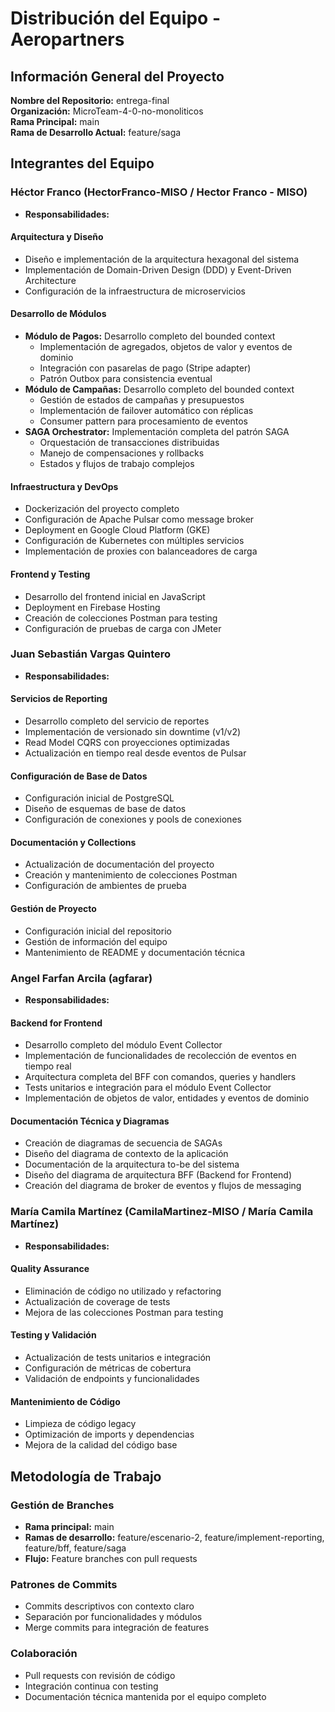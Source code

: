 # Distribución del Equipo - Aeropartners

## Información General del Proyecto

**Nombre del Repositorio:** entrega-final  
**Organización:** MicroTeam-4-0-no-monoliticos  
**Rama Principal:** main  
**Rama de Desarrollo Actual:** feature/saga  

## Integrantes del Equipo

### Héctor Franco (HectorFranco-MISO / Hector Franco - MISO)
- **Responsabilidades:**

#### Arquitectura y Diseño
- Diseño e implementación de la arquitectura hexagonal del sistema
- Implementación de Domain-Driven Design (DDD) y Event-Driven Architecture
- Configuración de la infraestructura de microservicios

#### Desarrollo de Módulos
- **Módulo de Pagos:** Desarrollo completo del bounded context
  - Implementación de agregados, objetos de valor y eventos de dominio
  - Integración con pasarelas de pago (Stripe adapter)
  - Patrón Outbox para consistencia eventual
- **Módulo de Campañas:** Desarrollo completo del bounded context
  - Gestión de estados de campañas y presupuestos
  - Implementación de failover automático con réplicas
  - Consumer pattern para procesamiento de eventos
- **SAGA Orchestrator:** Implementación completa del patrón SAGA
  - Orquestación de transacciones distribuidas
  - Manejo de compensaciones y rollbacks
  - Estados y flujos de trabajo complejos

#### Infraestructura y DevOps
- Dockerización del proyecto completo
- Configuración de Apache Pulsar como message broker
- Deployment en Google Cloud Platform (GKE)
- Configuración de Kubernetes con múltiples servicios
- Implementación de proxies con balanceadores de carga

#### Frontend y Testing
- Desarrollo del frontend inicial en JavaScript
- Deployment en Firebase Hosting
- Creación de colecciones Postman para testing
- Configuración de pruebas de carga con JMeter

### Juan Sebastián Vargas Quintero

- **Responsabilidades:**

#### Servicios de Reporting
- Desarrollo completo del servicio de reportes
- Implementación de versionado sin downtime (v1/v2)
- Read Model CQRS con proyecciones optimizadas
- Actualización en tiempo real desde eventos de Pulsar

#### Configuración de Base de Datos
- Configuración inicial de PostgreSQL
- Diseño de esquemas de base de datos
- Configuración de conexiones y pools de conexiones

#### Documentación y Collections
- Actualización de documentación del proyecto
- Creación y mantenimiento de colecciones Postman
- Configuración de ambientes de prueba

#### Gestión de Proyecto
- Configuración inicial del repositorio
- Gestión de información del equipo
- Mantenimiento de README y documentación técnica

### Angel Farfan Arcila (agfarar)

- **Responsabilidades:**

#### Backend for Frontend
- Desarrollo completo del módulo Event Collector
- Implementación de funcionalidades de recolección de eventos en tiempo real
- Arquitectura completa del BFF con comandos, queries y handlers
- Tests unitarios e integración para el módulo Event Collector
- Implementación de objetos de valor, entidades y eventos de dominio

#### Documentación Técnica y Diagramas
- Creación de diagramas de secuencia de SAGAs
- Diseño del diagrama de contexto de la aplicación
- Documentación de la arquitectura to-be del sistema
- Diseño del diagrama de arquitectura BFF (Backend for Frontend)
- Creación del diagrama de broker de eventos y flujos de messaging

### María Camila Martínez (CamilaMartinez-MISO / María Camila Martínez)

- **Responsabilidades:**

#### Quality Assurance
- Eliminación de código no utilizado y refactoring
- Actualización de coverage de tests
- Mejora de las colecciones Postman para testing

#### Testing y Validación
- Actualización de tests unitarios e integración
- Configuración de métricas de cobertura
- Validación de endpoints y funcionalidades

#### Mantenimiento de Código
- Limpieza de código legacy
- Optimización de imports y dependencias
- Mejora de la calidad del código base


## Metodología de Trabajo

### Gestión de Branches
- **Rama principal:** main
- **Ramas de desarrollo:** feature/escenario-2, feature/implement-reporting, feature/bff, feature/saga
- **Flujo:** Feature branches con pull requests

### Patrones de Commits
- Commits descriptivos con contexto claro
- Separación por funcionalidades y módulos
- Merge commits para integración de features

### Colaboración
- Pull requests con revisión de código
- Integración continua con testing
- Documentación técnica mantenida por el equipo completo